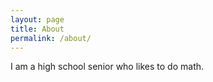 ```yaml
---
layout: page
title: About
permalink: /about/
---
```


I am a high school senior who likes to do math. 